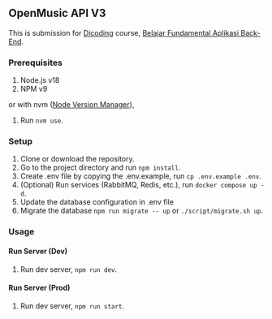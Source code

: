 ## OpenMusic API V3

This is submission for [Dicoding](https://www.dicoding.com) course, [Belajar Fundamental Aplikasi Back-End](https://www.dicoding.com/academies/271/corridor).

### Prerequisites

1. Node.js v18
2. NPM v9

or with nvm ([Node Version Manager](https://github.com/nvm-sh/nvm)),

1. Run `nvm use`.

### Setup

1. Clone or download the repository.
2. Go to the project directory and run `npm install`.
3. Create .env file by copying the .env.example, run `cp .env.example .env`.
4. (Optional) Run services (RabbitMQ, Redis, etc.), run `docker compose up -d`.
5. Update the database configuration in .env file
6. Migrate the database `npm run migrate -- up` or `./script/migrate.sh up`.

### Usage

#### Run Server (Dev)

1. Run dev server, `npm run dev`.

#### Run Server (Prod)

1. Run dev server, `npm run start`.
